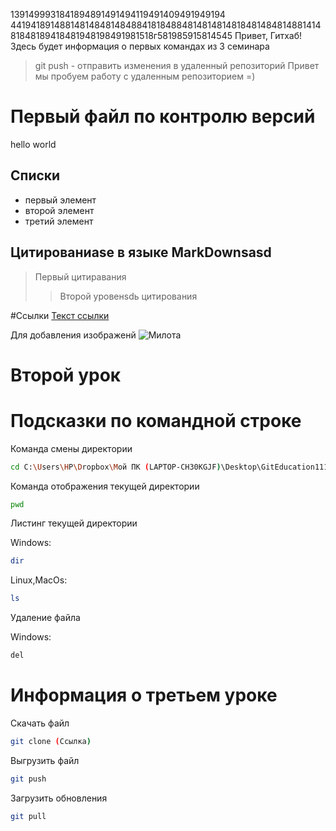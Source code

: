1391499931841894891491494119491409491949194
4419418914881481484814848841818488481481481481848148481488141481848189418481948198491981518г581985915814545
Привет, Гитхаб! Здесь будет информация о первых командах из 3 семинара
> git push - отправить изменения в удаленный репозиторий 
Привет мы пробуем работу с удаленным репозиторием =)

#   Первый файл по контролю версий
hello world

## Списки
* первый элемент
* второй элемент 
* третий элемент

## Цитированиasе в языке MarkDownsasd
> Первый цитирaвания
>>Второй уровенsdь цитирования

#Ссылки 
[Текст ссылки](https://www.example.com)

Для добавления изображенй 
![Милота](0MPa8XOSn1w.jpg)

# Второй урок

# Подсказки по командной строке

Команда смены директории 
```sh
cd C:\Users\HP\Dropbox\Мой ПК (LAPTOP-CH30KGJF)\Desktop\GitEducation111
```
Команда отображения текущей директории 
```sh
pwd
```
Листинг текущей директории 

Windows: 
```sh
dir 
```
Linux,MacOs:
```sh
ls
```

Удаление файла 

Windows:
```sh
del
```

# Информация о третьем уроке
Скачать файл
```sh
git clone (Ссылка)
```
Выгрузить файл
```sh
git push 
```
Загрузить обновления
```sh
git pull
```